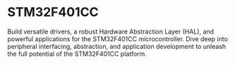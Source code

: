 # STM32F401CC
Build versatile drivers, a robust Hardware Abstraction Layer (HAL), and powerful applications for the STM32F401CC microcontroller. Dive deep into peripheral interfacing, abstraction, and application development to unleash the full potential of the STM32F401CC platform.
